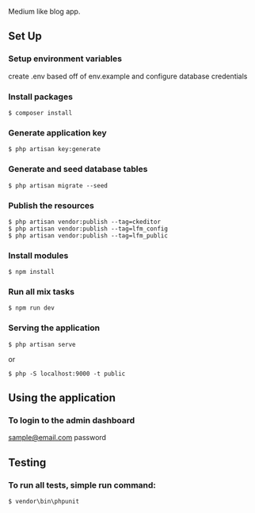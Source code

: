 Medium like blog app.

## Set Up

### Setup environment variables
create .env based off of env.example and configure database credentials

### Install packages
```
$ composer install
```

### Generate application key
```
$ php artisan key:generate
```

### Generate and seed database tables
```
$ php artisan migrate --seed
```

### Publish the resources
```
$ php artisan vendor:publish --tag=ckeditor
$ php artisan vendor:publish --tag=lfm_config
$ php artisan vendor:publish --tag=lfm_public
```

### Install modules
```
$ npm install
```

### Run all mix tasks
```
$ npm run dev
```

### Serving the application
```
$ php artisan serve
```
or
```
$ php -S localhost:9000 -t public
```

## Using the application

### To login to the admin dashboard

sample@email.com
password

## Testing

### To run all tests, simple run command:
```
$ vendor\bin\phpunit
```
